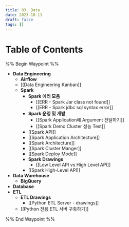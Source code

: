 ```yaml
---
title: 03. Data
date: 2023-10-11
draft: false
tags: []
---
```

# Table of Contents
%% Begin Waypoint %%
- **Data Engineering**
	- **Airflow**
	- [[Data Engineering Kanban]]
	- **Spark**
		- **Spark 에러 모음**
			- [[ERR - Spark Jar class not found]]
			- [[ERR - Spark jdbc sql syntax error]]
		- **Spark 운영 및 개발**
			- [[Spark Application에 Argument 전달하기]]
			- [[Spark Demo Cluster 성능 Test]]
		- [[Spark API]]
		- [[Spark Application Architecture]]
		- [[Spark Architecture]]
		- [[Spark Cluster Manger]]
		- [[Spark Deploy Mode]]
		- **Spark Drawings**
			- [[Low Level API vs High Level API]]
		- [[Spark High-Level API]]
- **Data Warehouse**
	- **BigQuery**
- **Database**
- **ETL**
	- **ETL Drawings**
		- [[Python ETL Server - drawings]]
	- [[Python 전용 ETL 서버 구축하기]]

%% End Waypoint %%

